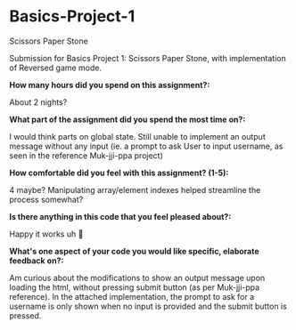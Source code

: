 # Basics-Project-1
Scissors Paper Stone

Submission for Basics Project 1: Scissors Paper Stone, with implementation of Reversed game mode.

<b> How many hours did you spend on this assignment?: </b>

About 2 nights? 

<b> What part of the assignment did you spend the most time on?: </b>

I would think parts on global state. Still unable to implement an output message without any input (ie. a prompt to ask User to input username, as seen in the reference Muk-jji-ppa project)

<b> How comfortable did you feel with this assignment? (1-5): </b>

4 maybe? Manipulating array/element indexes helped streamline the process somewhat?

<b> Is there anything in this code that you feel pleased about?: </b>

Happy it works uh 🤔

<b> What's one aspect of your code you would like specific, elaborate feedback on?: </b>

Am curious about the modifications to show an output message upon loading the html, without pressing submit button (as per Muk-jji-ppa reference).
In the attached implementation, the prompt to ask for a username is only shown when no input is provided and the submit button is pressed.
